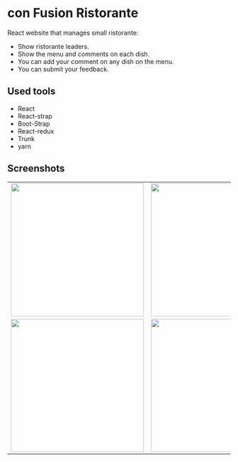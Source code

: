 # con Fusion Ristorante
React website that manages small ristorante:
- Show ristorante leaders.
- Show the menu and comments on each dish.
- You can add your comment on any dish on the menu.
- You can submit your feedback.

## Used tools
- React
- React-strap
- Boot-Strap
- React-redux
- Trunk
- yarn


## Screenshots
| | |
|:-------------------------:|:-------------------------:|
|<image src="https://github.com/loaiKenawy/con-Fusion/assets/77583369/396f8d73-0a9d-4731-9dab-fc27e55f616c" weidth="600" height="300"/>| <image src="https://github.com/loaiKenawy/con-Fusion/assets/77583369/7c40adde-7b56-4988-bd8b-390dc67e8fae" weidth="600" height="300"/>
|<image src="https://github.com/loaiKenawy/con-Fusion/assets/77583369/8ccd73b3-43dc-4773-a60f-c2b74b845987" weidth="600" height="300"/>| <image src="https://github.com/loaiKenawy/con-Fusion/assets/77583369/76e08b76-b6f9-4503-bf2e-9c78829ee614" weidth="600" height="300"/>  |<image src="https://github.com/loaiKenawy/con-Fusion/assets/77583369/eea6abb7-9fc8-4769-848c-fedfcf4997b7" weidth="600" height="300"/>|<image src="https://github.com/loaiKenawy/con-Fusion/assets/77583369/383803d2-ebce-47cc-b605-68c1cec5f426" weidth="600" height="300"/>

